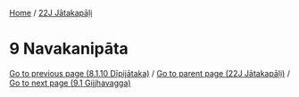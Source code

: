 
[Home](/) / [22J Jātakapāḷi](../22J.md)

# 9 Navakanipāta


[Go to previous page (8.1.10 Dīpijātaka)](8/8.1/8.1.10.md) / [Go to parent page (22J Jātakapāḷi)](0.md) / [Go to next page (9.1 Gijjhavagga)](9/9.1.md)


